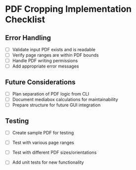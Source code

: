 # PDF Cropping Implementation Checklist

## Error Handling
- [ ] Validate input PDF exists and is readable
- [ ] Verify page ranges are within PDF bounds
- [ ] Handle PDF writing permissions
- [ ] Add appropriate error messages

## Future Considerations
- [ ] Plan separation of PDF logic from CLI
- [ ] Document mediabox calculations for maintainability
- [ ] Prepare structure for future GUI integration

## Testing
- [ ] Create sample PDF for testing
- [ ] Test with various page ranges
- [ ] Test with different PDF sizes/orientations
- [ ] Add unit tests for new functionality

